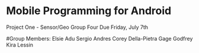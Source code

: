 # Mobile Programming for Android 
Project One - Sensor/Geo
Group Four
Due Friday, July 7th

#Group Members: 
Elsie Adu
Sergio Andres
Corey Della-Pietra
Gage Godfrey
Kira Lessin

